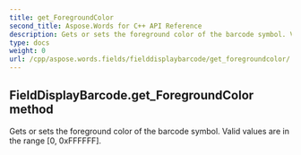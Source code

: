 ```yaml
---
title: get_ForegroundColor
second_title: Aspose.Words for C++ API Reference
description: Gets or sets the foreground color of the barcode symbol. Valid values are in the range [0, 0xFFFFFF]. 
type: docs
weight: 0
url: /cpp/aspose.words.fields/fielddisplaybarcode/get_foregroundcolor/
---
```

## FieldDisplayBarcode.get_ForegroundColor method


Gets or sets the foreground color of the barcode symbol. Valid values are in the range [0, 0xFFFFFF].

